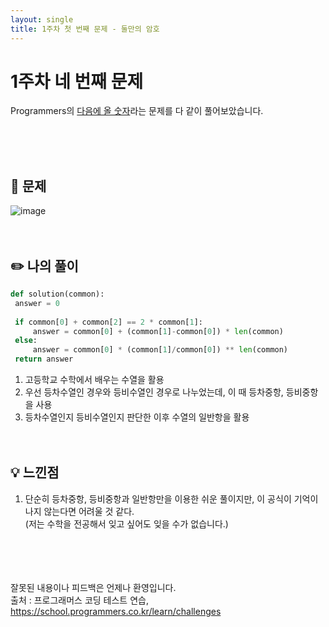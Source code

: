 ```yaml
---
layout: single
title: 1주차 첫 번째 문제 - 둘만의 암호
---
```






# 1주차 네 번째 문제
Programmers의 [다음에 올 숫자](https://school.programmers.co.kr/learn/courses/30/lessons/120924)라는 문제를 다 같이 풀어보았습니다.





<br><br><br>
 ## 📖 문제
 ![image](https://user-images.githubusercontent.com/97678547/221121950-fb6ac95f-e30c-43d9-80a1-f09ea64bf24c.png)
 <br><br><br>
 ## ✏️ 나의 풀이

  ```python
  def solution(common):
   answer = 0
   
   if common[0] + common[2] == 2 * common[1]:
       answer = common[0] + (common[1]-common[0]) * len(common)
   else:
       answer = common[0] * (common[1]/common[0]) ** len(common)
   return answer
  ```
  1. 고등학교 수학에서 배우는 수열을 활용
  2. 우선 등차수열인 경우와 등비수열인 경우로 나누었는데, 이 때 등차중항, 등비중항을 사용
  3. 등차수열인지 등비수열인지 판단한 이후 수열의 일반항을 활용
  <br><br><br>
 ## 💡 느낀점
  1. 단순히 등차중항, 등비중항과 일반항만을 이용한 쉬운 풀이지만, 이 공식이 기억이 나지 않는다면 어려울 것 같다. <br>
  (저는 수학을 전공해서 잊고 싶어도 잊을 수가 없습니다.)

<br><br><br><br>
잘못된 내용이나 피드백은 언제나 환영입니다. <br>
출처 : 프로그래머스 코딩 테스트 연습, https://school.programmers.co.kr/learn/challenges
